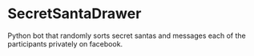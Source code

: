 # SecretSantaDrawer
Python bot that randomly sorts secret santas and messages each of the participants privately on facebook.
